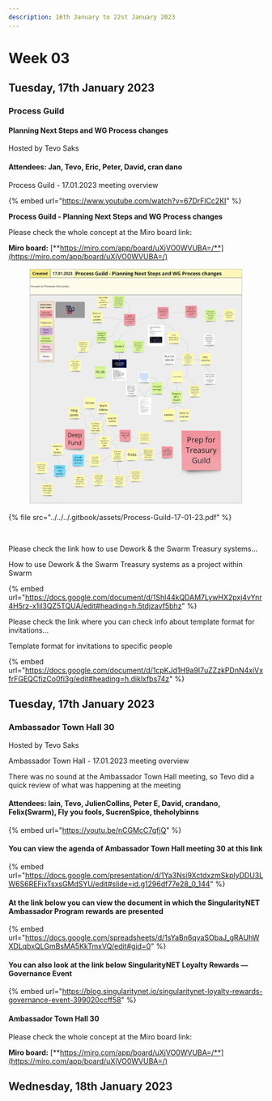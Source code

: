 ```yaml
---
description: 16th January to 22st January 2023
---
```


# Week 03

## Tuesday, 17th January 2023

### **Process Guild**

#### **Planning Next Steps and WG Process changes**

Hosted by Tevo Saks

#### Attendees: Jan, Tevo, Eric, Peter, David, cran dano

Process Guild - 17.01.2023 meeting overview

{% embed url="https://www.youtube.com/watch?v=67DrFlCc2KI" %}

**Process Guild - Planning Next Steps and WG Process changes**

Please check the whole concept at the Miro board link:

**Miro board:** [**https://miro.com/app/board/uXjVO0WVUBA=/**](https://miro.com/app/board/uXjVO0WVUBA=/)

<figure><img src="../../../.gitbook/assets/Process-Guild-17-01-23.jpg" alt=""><figcaption></figcaption></figure>

{% file src="../../../.gitbook/assets/Process-Guild-17-01-23.pdf" %}

<figure><img src="../../.gitbook/assets/1.png" alt=""><figcaption></figcaption></figure>

Please check the link how to use Dework & the Swarm Treasury systems...

How to use Dework & the Swarm Treasury systems as a project within Swarm

{% embed url="https://docs.google.com/document/d/1Shl44kQDAM7LywHX2pxj4vYnr4H5rz-x1il3QZ5TQUA/edit#heading=h.5tdjzavf5bhz" %}

Please check the link where you can check info about template format for invitations...

Template format for invitations to specific people

{% embed url="https://docs.google.com/document/d/1cpKJd1H9a9I7uZZzkPDnN4xiVxfrFGEQCfizCo0fi3g/edit#heading=h.diklxfbs74z" %}

## Tuesday, 17th January 2023

### Ambassador Town Hall 30

Hosted by Tevo Saks

Ambassador Town Hall - 17.01.2023 meeting overview

There was no sound at the Ambassador Town Hall meeting, so Tevo did a quick review of what was happening at the meeting

#### Attendees: lain, Tevo, JulienCollins, Peter E, David, crandano, Felix(Swarm), Fly you fools, SucrenSpice, theholybinns

{% embed url="https://youtu.be/nCGMcC7qfjQ" %}

#### You can view the agenda of Ambassador Town Hall meeting 30 at this link

{% embed url="https://docs.google.com/presentation/d/1Ya3Nsi9XctdxzmSkplyDDU3LW6S6REFixTsxsGMdSYU/edit#slide=id.g1296df77e28_0_144" %}

#### At the link below you can view the document in which the SingularityNET Ambassador Program rewards are presented

{% embed url="https://docs.google.com/spreadsheets/d/1sYaBn6qvaSObaJ_gRAUhWXDLqbxQLGmBsMA5KkTmxVQ/edit#gid=0" %}

#### You can also look at the link below SingularityNET Loyalty Rewards — Governance Event <a href="#b047" id="b047"></a>

{% embed url="https://blog.singularitynet.io/singularitynet-loyalty-rewards-governance-event-399020ccff58" %}

#### Ambassador Town Hall 30&#x20;

Please check the whole concept at the Miro board link:

**Miro board:** [**https://miro.com/app/board/uXjVO0WVUBA=/**](https://miro.com/app/board/uXjVO0WVUBA=/)









## Wednesday, 18th January 2023



